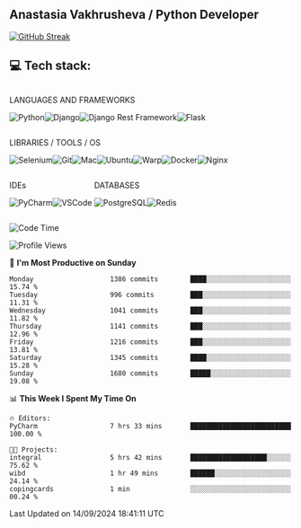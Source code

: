 ## Anastasia Vakhrusheva / Python Developer

<a href="https://git.io/streak-stats"><img src="https://streak-stats.demolab.com?user=KetKode&theme=transparent&mode=weekly" alt="GitHub Streak" /></a>

## **💻 Tech stack:**

<div style="display: inline-block;">

LANGUAGES AND FRAMEWORKS

<img alt="Python" src="https://img.shields.io/badge/Python-FFD43B?style=for-the-badge&logo=python&logoColor=blue" /><img alt="Django" src="https://img.shields.io/badge/Django-092E20?style=for-the-badge&logo=django&logoColor=green" /><img alt="Django Rest Framework" src="https://img.shields.io/badge/django%20rest-ff1709?style=for-the-badge&logo=django&logoColor=white" /><img alt="Flask" src="https://img.shields.io/badge/Flask-000000?style=for-the-badge&logo=flask&logoColor=white" />

</div>

<div style="display: inline-block;">
  
LIBRARIES / TOOLS / OS

<img alt="Selenium" src="https://img.shields.io/badge/Selenium-43B02A?style=for-the-badge&logo=Selenium&logoColor=white" /><img alt="Git" src="https://img.shields.io/badge/GIT-E44C30?style=for-the-badge&logo=git&logoColor=white" /><img alt="Mac" src="https://img.shields.io/badge/mac%20os-000000?style=for-the-badge&logo=apple&logoColor=white" /><img alt="Ubuntu" src="https://img.shields.io/badge/Ubuntu-E95420?style=for-the-badge&logo=ubuntu&logoColor=white" /><img alt="Warp" src="https://img.shields.io/badge/warp-01A4FF?style=for-the-badge&logo=warp&logoColor=white" /><img alt="Docker" src="https://img.shields.io/badge/Docker-2CA5E0?style=for-the-badge&logo=docker&logoColor=white" /><img alt="Nginx" src="https://img.shields.io/badge/Nginx-009639?style=for-the-badge&logo=nginx&logoColor=white" />

</div>

<div style="display: inline-block;">

IDEs

<img alt="PyCharm" src="https://img.shields.io/badge/PyCharm-000000.svg?&style=for-the-badge&logo=PyCharm&logoColor=white" /><img alt="VSCode" src="https://img.shields.io/badge/VSCode-0078D4?style=for-the-badge&logo=visual%20studio%20code&logoColor=white" />

</div>

<div style="display: inline-block;">
  
DATABASES

<img alt="PostgreSQL" src="https://img.shields.io/badge/PostgreSQL-316192?style=for-the-badge&logo=postgresql&logoColor=white" /><img alt="Redis" src="https://img.shields.io/badge/redis-%23DD0031.svg?&style=for-the-badge&logo=redis&logoColor=white" />

</div>
                    
<br/>

<!--START_SECTION:waka-->
![Code Time](http://img.shields.io/badge/Code%20Time-100%20hrs%2036%20mins-blue)

![Profile Views](http://img.shields.io/badge/Profile%20Views-0-blue)

📅 **I'm Most Productive on Sunday** 

```text
Monday                   1386 commits        ████░░░░░░░░░░░░░░░░░░░░░   15.74 % 
Tuesday                  996 commits         ███░░░░░░░░░░░░░░░░░░░░░░   11.31 % 
Wednesday                1041 commits        ███░░░░░░░░░░░░░░░░░░░░░░   11.82 % 
Thursday                 1141 commits        ███░░░░░░░░░░░░░░░░░░░░░░   12.96 % 
Friday                   1216 commits        ███░░░░░░░░░░░░░░░░░░░░░░   13.81 % 
Saturday                 1345 commits        ████░░░░░░░░░░░░░░░░░░░░░   15.28 % 
Sunday                   1680 commits        █████░░░░░░░░░░░░░░░░░░░░   19.08 % 
```


📊 **This Week I Spent My Time On** 

```text
🔥 Editors: 
PyCharm                  7 hrs 33 mins       █████████████████████████   100.00 % 

🐱‍💻 Projects: 
integral                 5 hrs 42 mins       ███████████████████░░░░░░   75.62 % 
wibd                     1 hr 49 mins        ██████░░░░░░░░░░░░░░░░░░░   24.14 % 
copingcards              1 min               ░░░░░░░░░░░░░░░░░░░░░░░░░   00.24 % 
```


 Last Updated on 14/09/2024 18:41:11 UTC
<!--END_SECTION:waka-->

</div>
